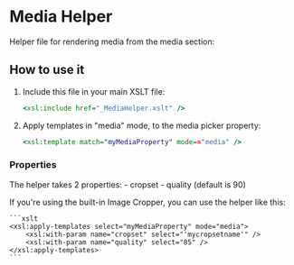 # Media Helper

Helper file for rendering media from the media section:

## How to use it

1. Include this file in your main XSLT file:

	```xslt
	<xsl:include href="_MediaHelper.xslt" />
	```
	
2. Apply templates in "media" mode, to the media picker property:

	```xslt
	<xsl:template match="myMediaProperty" mode=="media" />
	```

### Properties

The helper takes 2 properties:
	- cropset
	- quality (default is 90)

If you're using the built-in Image Cropper, you can use the helper like this:

	```xslt
	<xsl:apply-templates select="myMediaProperty" mode="media">
		<xsl:with-param name="cropset" select="'mycropsetname'" />
		<xsl:with-param name="quality" select="85" />
	</xsl:apply-templates>
	```